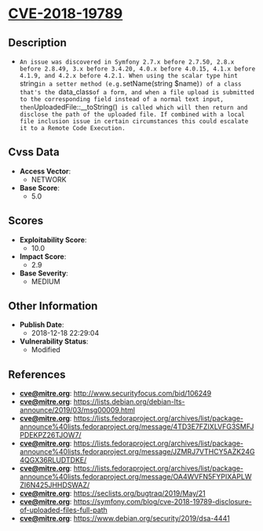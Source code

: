 
# [CVE-2018-19789](http://www.securityfocus.com/bid/106249)

## Description

- `An issue was discovered in Symfony 2.7.x before 2.7.50, 2.8.x before 2.8.49, 3.x before 3.4.20, 4.0.x before 4.0.15, 4.1.x before 4.1.9, and 4.2.x before 4.2.1. When using the scalar type hint `string` in a setter method (e.g. `setName(string $name)`) of a class that's the `data_class` of a form, and when a file upload is submitted to the corresponding field instead of a normal text input, then `UploadedFile::__toString()` is called which will then return and disclose the path of the uploaded file. If combined with a local file inclusion issue in certain circumstances this could escalate it to a Remote Code Execution.`

## Cvss Data

- **Access Vector**:
  - NETWORK
- **Base Score**:
  - 5.0

## Scores

- **Exploitability Score**:
  - 10.0
- **Impact Score**:
  - 2.9
- **Base Severity**:
  - MEDIUM

## Other Information

- **Publish Date**:
  - 2018-12-18 22:29:04
- **Vulnerability Status**:
  - Modified

## References

- **cve@mitre.org**: http://www.securityfocus.com/bid/106249
- **cve@mitre.org**: https://lists.debian.org/debian-lts-announce/2019/03/msg00009.html
- **cve@mitre.org**: https://lists.fedoraproject.org/archives/list/package-announce%40lists.fedoraproject.org/message/4TD3E7FZIXLVFG3SMFJPDEKPZ26TJOW7/
- **cve@mitre.org**: https://lists.fedoraproject.org/archives/list/package-announce%40lists.fedoraproject.org/message/JZMRJ7VTHCY5AZK24G4QGX36RLUDTDKE/
- **cve@mitre.org**: https://lists.fedoraproject.org/archives/list/package-announce%40lists.fedoraproject.org/message/OA4WVFN5FYPIXAPLWZI6N425JHHDSWAZ/
- **cve@mitre.org**: https://seclists.org/bugtraq/2019/May/21
- **cve@mitre.org**: https://symfony.com/blog/cve-2018-19789-disclosure-of-uploaded-files-full-path
- **cve@mitre.org**: https://www.debian.org/security/2019/dsa-4441

